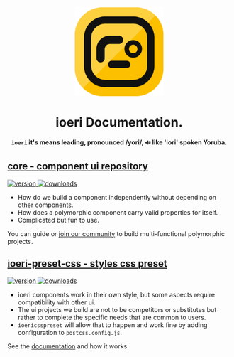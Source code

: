 <div align="center">
  <a href="https://www.npmjs.com/org/ioeri">
    <img src="ioeri-256px.png" alt="ioeri" height="200" />
  </a>
</div>

<h1 align="center"><strong>ioeri Documentation.</strong></h1>

<p align="center">
  <b>
    <code>ioeri</code> it's means leading, pronounced /yori/, <code>🔊</code> like 'iori' spoken Yoruba.
  </b>
</p>



## [core - component ui repository](https://github.com/ioeridev/ioeri/tree/core)
<div align="left">
  <a href="https://www.npmjs.com/package/ioeri">
    <img src="https://badgen.net/npm/v/ioeri" alt="version" />
  </a>
  <a href="https://npmjs.org/package/ioeri">
    <img src="https://badgen.now.sh/npm/dm/ioeri" alt="downloads" />
  </a>
</div>

- How do we build a component independently without depending on other components.
- How does a polymorphic component carry valid properties for itself.
- Complicated but fun to use.

You can guide or [join our community](https://github.com/ioeridev/ioeri/blob/main/CONTRIBUTING.md) to build multi-functional polymorphic projects.

## [ioeri-preset-css - styles css preset](https://github.com/ioeridev/ioeri-preset-css)
<div align="left">
  <a href="https://www.npmjs.com/package/ioeri-preset-css">
    <img src="https://badgen.net/npm/v/ioeri-preset-css" alt="version" />
  </a>
  <a href="https://npmjs.org/package/ioeri-preset-css">
    <img src="https://badgen.now.sh/npm/dm/ioeri-preset-css" alt="downloads" />
  </a>
</div>

- ioeri components work in their own style, but some aspects require compatibility with other ui.
- The ui projects we build are not to be competitors or substitutes but rather to complete the specific needs that are common to users.
- `ioericsspreset` will allow that to happen and work fine by adding configuration to `postcss.config.js`.

See the [documentation](https://github.com/ioeridev/ioeri-preset-css) and how it works.

<!--

**Here are some ideas to get you started:**

🙋‍♀️ A short introduction - what is your organization all about?
🌈 Contribution guidelines - how can the community get involved?
👩‍💻 Useful resources - where can the community find your docs? Is there anything else the community should know?
🍿 Fun facts - what does your team eat for breakfast?
🧙 Remember, you can do mighty things with the power of [Markdown](https://docs.github.com/github/writing-on-github/getting-started-with-writing-and-formatting-on-github/basic-writing-and-formatting-syntax)
-->
